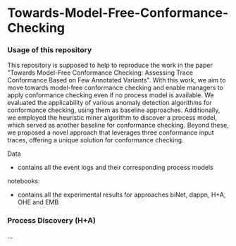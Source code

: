# Towards-Model-Free-Conformance-Checking

### Usage of this repository
This repository is supposed to help to reproduce the work in the paper "Towards Model-Free Conformance Checking: Assessing Trace Conformance Based on Few Annotated Variants". With
this work, we aim to move towards model-free conformance checking and enable managers to apply conformance checking even if no process model is available. We evaluated the applicability of various anomaly detection algorithms for conformance checking, using them as baseline approaches. Additionally, we employed the heuristic miner algorithm to discover a process model, which served as another baseline for conformance checking. Beyond these, we proposed a novel approach that leverages three conformance input traces, offering a unique solution for conformance checking.



Data
- contains all the event logs and their corresponding process models

notebooks:
- contains all the experimental results for approaches biNet, dappn, H+A, OHE and EMB 


### Process Discovery (H+A)
...
